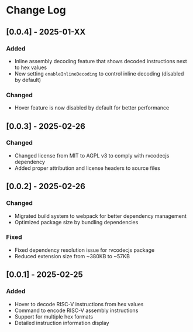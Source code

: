 # Change Log

## [0.0.4] - 2025-01-XX

### Added
- Inline assembly decoding feature that shows decoded instructions next to hex values
- New setting `enableInlineDecoding` to control inline decoding (disabled by default)

### Changed
- Hover feature is now disabled by default for better performance

## [0.0.3] - 2025-02-26

### Changed
- Changed license from MIT to AGPL v3 to comply with rvcodecjs dependency
- Added proper attribution and license headers to source files

## [0.0.2] - 2025-02-26

### Changed
- Migrated build system to webpack for better dependency management
- Optimized package size by bundling dependencies

### Fixed
- Fixed dependency resolution issue for rvcodecjs package
- Reduced extension size from ~380KB to ~57KB

## [0.0.1] - 2025-02-25

### Added
- Hover to decode RISC-V instructions from hex values
- Command to encode RISC-V assembly instructions
- Support for multiple hex formats
- Detailed instruction information display
